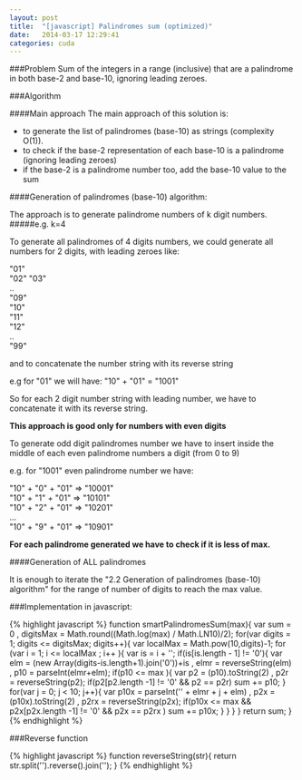 ```yaml
---
layout: post
title:  "[javascript] Palindromes sum (optimized)"
date:   2014-03-17 12:29:41
categories: cuda
---
```


###Problem 
Sum of the integers in a range (inclusive) that are a palindrome in both base-2 and base-10, ignoring leading zeroes. 

###Algorithm 

####Main approach
The main approach of this solution is: 

 - to generate the list of palindromes (base-10) as strings (complexity O(1)). 
 - to check if the base-2 representation of each base-10 is a palindrome (ignoring leading zeroes) 
 - if the base-2 is a palindrome number too, add the base-10 value to the sum 

####Generation of palindromes (base-10) algorithm:

The approach is to generate palindrome numbers of k digit numbers.
#####e.g. k=4

To generate all palindromes of 4 digits numbers, we could generate all numbers for 2 digits, with leading zeroes like: 

"01"  
"02" 
"03"  
..  
"09"  
"10"  
"11"  
"12"  
..  
"99" 

and to concatenate the number string with its reverse string  

e.g for "01" we will have: "10" + "01" = "1001"  

So for each 2 digit number string with leading number, we have to concatenate it with its reverse string.   

**This approach is good only for numbers with even digits** 

To generate odd digit palindromes number we have to insert inside the middle of each even palindrome numbers a digit (from 0 to 9)  

e.g. for "1001" even palindrome number we have:  
  
"10" + "0" + "01" => "10001"   
"10" + "1" + "01" => "10101"   
"10" + "2" + "01" => "10201"  
...   
"10" + "9" + "01" => "10901"   


**For each palindrome generated we have to check if it is less of max.**

####Generation of ALL palindromes 

It is enough to iterate the "2.2 Generation of palindromes (base-10) algorithm" for the range of number of digits to reach the max value.  




###Implementation in javascript: 


{% highlight javascript %}
function smartPalindromesSum(max){
  var sum = 0
  , digitsMax = Math.round((Math.log(max) / Math.LN10)/2);
  for(var digits = 1; digits &lt;= digitsMax; digits++){
    var localMax = Math.pow(10,digits)-1;
    for (var i = 1; i &lt;= localMax ; i++ ){
      var is = i + '';
      if(is[is.length - 1] != '0'){
        var elm = (new Array(digits-is.length+1).join('0'))+is
        , elmr = reverseString(elm)
        , p10 = parseInt(elmr+elm);
        if(p10 &lt;= max ){
          var p2 = (p10).toString(2)
          , p2r = reverseString(p2);
          if(p2[p2.length -1] != '0' &amp;&amp;
            p2 == p2r)
              sum += p10;
        }
        for(var j = 0; j &lt; 10; j++){
          var p10x = parseInt('' + elmr + j + elm)
          , p2x = (p10x).toString(2)
          , p2rx = reverseString(p2x);
          if(p10x &lt;= max &amp;&amp;
             p2x[p2x.length -1] != '0' &amp;&amp;
             p2x == p2rx )
               sum += p10x;
        }
      }
    }
  }
  return sum;
}
{% endhighlight %} 


###Reverse function 

{% highlight javascript %}
function reverseString(str){
    return str.split('').reverse().join('');
}
{% endhighlight %} 
